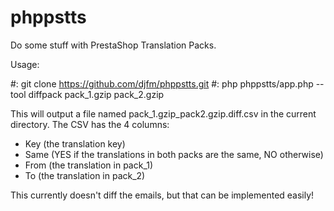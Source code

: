 phppstts
========

Do some stuff with PrestaShop Translation Packs.

Usage:

#: git clone https://github.com/djfm/phppstts.git
#: php phppstts/app.php --tool diffpack pack_1.gzip pack_2.gzip

This will output a file named pack_1.gzip_pack2.gzip.diff.csv in the current directory.
The CSV has the 4 columns:
- Key  (the translation key)
- Same (YES if the translations in both packs are the same, NO otherwise)
- From (the translation in pack_1)
- To   (the translation in pack_2)

This currently doesn't diff the emails, but that can be implemented easily!
